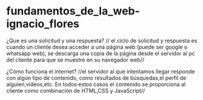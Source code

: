 # fundamentos_de_la_web-ignacio_flores

¿Que es una solicitud y una respuesta?
// el ciclo de solicitud y respuesta es cuando un cliente desea acceder a una página web (puede ser google o whatsapp web), se descarga una copia de la página desde el servidor al pc del cliente para que se muestre en su navegador web//

¿Cómo funciona el internet?
//el servidor al que intentamos llegar responde con algún tipo de contenido, como resultados de búsquedas,el perfil de alguien,videos,etc. En todos estos casos el contenido se proporciona al cliente como combinación de HTML,CSS y JavaScript//